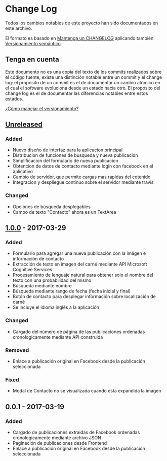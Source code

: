 # Change Log 

Todos los cambios notables de este proyecto han sido documentados en este archivo.

El formato es basado en [Mantenga un CHANGELOG](http://keepachangelog.com/es-ES/0.3.0/)
aplicando también [Versionamiento semántico](http://semver.org/)

## Tenga en cuenta 

Este documento no es una copia del texto de los commits realizados sobre el código fuente, existe una distinción notable entre un commit y el change log: el propósito de un commit es el de documentar un cambio atómico en el cual el software evoluciona desde un estado hacia otro. El propósito del change log es el de documentar las diferencias notables entre estos estados.

[¿Cómo manejar el versionamiento?]

## [Unreleased]


### Added
- Nuevo diseño de interfaz para la aplicacion principal
- Distribucion de funciones de busqueda y nueva publicacion
- Simplificacion del formulario de nueva publicacion
- Obtencion de datos de contacto mediante login con facebook en el aplicativo
- Cambio de servidor, que permite cargas mas rapidas del cotenido
- Integracion y despliegue continuo sobre el servidor mediante travis

### Changed
- Opciones de búsqueda desplegables
- Campo de texto "Contacto" ahora es un TextArea

## [1.0.0] - 2017-03-29

### Added
- Formulario para agregar una nueva publicación con la imágen e información de contacto
- Extracción de texto en imagen del carné mediante API Microsoft Cognitive Services
- Procesamiento de lenguaje natural para obtener solo el nombre del texto con una probabilidad del mismo
- Búsqueda mediante nombre
- Búsqueda mediante rango de fecha (fecha inicial y final)
- Botón de contacto para desplegar información sobre localización de carné
- Se incluye el idioma inglés a la aplicación 

### Changed
- Cargado del número de página de las publicaciones ordenadas cronologicamente mediante API construida

### Removed
- Enlace a publicación original en Facebook desde la publicación seleccionada

### Fixed 
- Modal de Contacto no se visualizada cuando esta expandida la imágen

## 0.0.1 - 2017-03-19

### Added
- Cargado de publicaciones extraidas de Facebook ordenadas cronologicamente mediante archivo JSON 
- Paginación de publicaciones desde Frontend
- Enlace a publicación original en Facebook desde la publicación seleccionada


[Unreleased]: https://github.com/entregascontinuas/loencontre.co/compare/v1.0.0...development
[1.0.0]: https://github.com/entregascontinuas/loencontre.co/compare/v0.0.1...v1.0.0
[¿Cómo manejar el versionamiento?]: https://github.com/entregascontinuas/loencontre.co/tree/master/Documentacion/manejoVersionamiento.md
